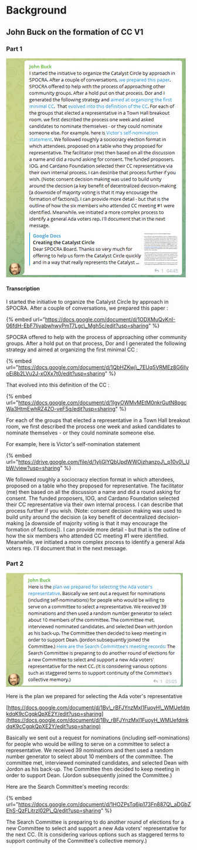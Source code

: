 # Background

## John Buck on the formation of CC V1

### Part 1

![](.gitbook/assets/2021-10-06.png)

#### Transcription

I started the initiative to organize the Catalyst Circle by approach in SPOCRA. After a couple of conversations, we prepared this paper :

{% embed url="https://docs.google.com/document/d/1ODXMuQvKnI-06fdH-EbF7IiyabwhwyPmT7Lgc\_Mgh5c/edit?usp=sharing" %}

SPOCRA offered to help with the process of approaching other community groups. After a hold put on that process, Dor and I generated the following strategy and aimed at organizing the first minimal CC : 

{% embed url="https://docs.google.com/document/d/1QbHZKwj\_7EUq5VRMEz8G6llyoEi8b2LVu2J-xOXx7t0/edit?usp=sharing" %}

That evolved into this definition of the CC :

{% embed url="https://docs.google.com/document/d/1IgyOWMvMEtM0nkrGutN8pgcWa3HtmEwhRZ4ZO-veF5g/edit?usp=sharing" %}

For each of the groups that elected a representative in a Town Hall breakout room, we first described the process one week and asked candidates to nominate themselves - or they could nominate someone else. 

For example, here is Victor's self-nomination statement

{% embed url="https://drive.google.com/file/d/1yljGlYQbUpdWWOizhanzoJ\_p10v0\_UbW/view?usp=sharing" %}

We followed roughly a sociocracy election format in which attendees, proposed on a table who they proposed for representative. The facilitator \(me\) then based on all the discussion a name and did a round asking for consent. The funded proposers, IOG, and Cardano Foundation selected their CC representative via their own internal process. I can describe that process further if you wish. \(Note: consent decision making was used to build unity around the decision \(a key benefit of decentralized decision-making \[a downside of majority voting is that it may encourage the formation of factions\]\). I can provide more detail - but that is the outline of how the six members who attended CC meeting \#1 were identified. Meanwhile, we initiated a more complex process to identify a general Ada voters rep. I'll document that in the next message.

### Part 2

![](.gitbook/assets/2021-10-06-1-.png)

Here is the plan we prepared for selecting the Ada voter's representative 

[https://docs.google.com/document/d/1Bv\_rBFJYnzMxI1FuoyH\_WMUefdmkdqK9cCgqkQpXE2Y/edit?usp=sharing](https://docs.google.com/document/d/1Bv_rBFJYnzMxI1FuoyH_WMUefdmkdqK9cCgqkQpXE2Y/edit?usp=sharing)

Basically we sent out a request for nominations \(including self-nominations\) for people who would be willing to serve on a committee to select a representative. We received 39 nominations and then used a random number generator to select about 10 members of the committee. The committee met, interviewed nominated candidates, and selected Dean with Jordon as his back-up. The Committee then decided to keep meeting in order to support Dean. \(Jordon subsequently joined the Committee.\) 

Here are the Search Committee's meeting records: 

{% embed url="https://docs.google.com/document/d/1HOZPsTq6ip173Fn887Q\_aDGbZEhS-QzFLitrzI02P\_Q/edit?usp=sharing" %}

The Search Committee is preparing to do another round of elections for a new Committee to select and support a new Ada voters' representative for the next CC. \(It is considering various options such as staggered terms to support continuity of the Committee's collective memory.\)



